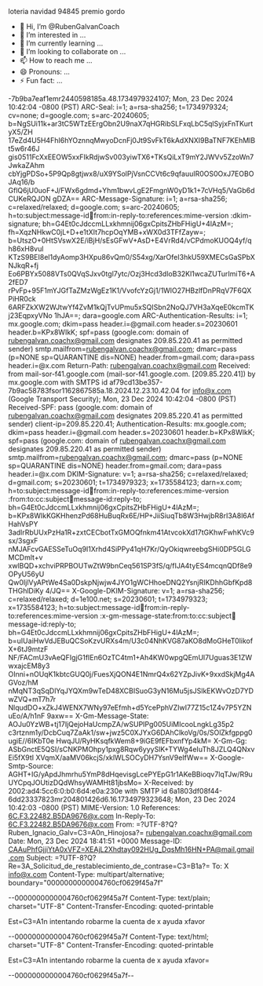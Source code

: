loteria navidad 94845 premio gordo
- 👋 Hi, I’m @RubenGalvanCoach
- 👀 I’m interested in ...
- 🌱 I’m currently learning ...
- 💞️ I’m looking to collaborate on ...
- 📫 How to reach me ...
- 😄 Pronouns: ...
- ⚡ Fun fact: ...

<!---
RubenGalvanCoach/RubenGalvanCoach is a ✨ special ✨ repository because its `README.md` (this file) appears on your GitHub profile.
You can click the Preview link to take a look at your changes.
--->
-7b9ba7eaf1emr2440598185a.48.1734979324107;
        Mon, 23 Dec 2024 10:42:04 -0800 (PST)
ARC-Seal: i=1; a=rsa-sha256; t=1734979324; cv=none;
        d=google.com; s=arc-20240605;
        b=NgSUi11k+ar3tC5WTzEErgObn2U9naX7qHGRibSLFxqLbC5qlSyjxFnTKurtyX5/ZH
         17eZd4U5H4FhI6hYOznnqMwyoDcnFj0Jt9SvFkT6kAdXNXI9BaTNF7KEhMlBt5w6r46J
         gis0511FcXxEEOW5xxFIkRdjwSv003yiwTX6+TKsQiLxT9mY2JWVv5ZzoWn7JwkaZAhm
         cbYjgPDSo+5P9Qp8gtjwx8/uX9YSolPjVsnCCVt6c9qfauuIR0OS0OxJ7EOBOJAq16/b
         GflQ6jU0uoF+J/FWx6gdmd+Yhm1bwvLgE2FmgnW0yD1k1+7cVHq5/VaGb6dCUKeRQJON
         gDZA==
ARC-Message-Signature: i=1; a=rsa-sha256; c=relaxed/relaxed; d=google.com; s=arc-20240605;
        h=to:subject:message-id:date:from:in-reply-to:references:mime-version
         :dkim-signature;
        bh=G4Et0cJdccmLLxkhmnij06gxCpitsZHbFHigU+4lAzM=;
        fh=XqzNHkwC0jL+D+e1tXIt7hcpOqYMB+xWX0d3TFfZayw=;
        b=UtszO+0HtSVswX2E/iBjH/sEsGFwV+AsD+E4VrRd4/vCPdmoKUOQ4yf/qh86xH8vul
         KTzS9BEI8el1dyAomp3HXpu86vQm0/S54xg/XarOfeI3hkU59XMECsGaSPbXNJkqR+fj
         Eo6PBYx5088VTs0QVqSJxv0tgl7ytc/Ozj3Hcd3dloB32Kl1wcaZUTurImiT6+A2fED7
         rPvFp+95F1mYJGfTaZMzWgEz1K1/VvofcYzGj1/1WlO27HBzlfDnPRqV7F6QXPiHR0ck
         6ARFZkXW2WJtwYf4ZvM1kQjTvUPmu5xSQISbn2NoQJ7VH3aXqeE0kcmTKj23EqpxyVNo
         1hJA==;
        dara=google.com
ARC-Authentication-Results: i=1; mx.google.com;
       dkim=pass header.i=@gmail.com header.s=20230601 header.b=KPx8WIkK;
       spf=pass (google.com: domain of rubengalvan.coachx@gmail.com designates 209.85.220.41 as permitted sender) smtp.mailfrom=rubengalvan.coachx@gmail.com;
       dmarc=pass (p=NONE sp=QUARANTINE dis=NONE) header.from=gmail.com;
       dara=pass header.i=@x.com
Return-Path: <rubengalvan.coachx@gmail.com>
Received: from mail-sor-f41.google.com (mail-sor-f41.google.com. [209.85.220.41])
        by mx.google.com with SMTPS id af79cd13be357-7b9ac58783fsor1162867585a.18.2024.12.23.10.42.04
        for <info@x.com>
        (Google Transport Security);
        Mon, 23 Dec 2024 10:42:04 -0800 (PST)
Received-SPF: pass (google.com: domain of rubengalvan.coachx@gmail.com designates 209.85.220.41 as permitted sender) client-ip=209.85.220.41;
Authentication-Results: mx.google.com;
       dkim=pass header.i=@gmail.com header.s=20230601 header.b=KPx8WIkK;
       spf=pass (google.com: domain of rubengalvan.coachx@gmail.com designates 209.85.220.41 as permitted sender) smtp.mailfrom=rubengalvan.coachx@gmail.com;
       dmarc=pass (p=NONE sp=QUARANTINE dis=NONE) header.from=gmail.com;
       dara=pass header.i=@x.com
DKIM-Signature: v=1; a=rsa-sha256; c=relaxed/relaxed;
        d=gmail.com; s=20230601; t=1734979323; x=1735584123; darn=x.com;
        h=to:subject:message-id:date:from:in-reply-to:references:mime-version
         :from:to:cc:subject:date:message-id:reply-to;
        bh=G4Et0cJdccmLLxkhmnij06gxCpitsZHbFHigU+4lAzM=;
        b=KPx8WIkKGKHhenzPd68HuBuqRx6E/HP+JiiSiuqTb8W3HwjbR8rI3A8l6AfHahVsPY
         3adlrRbUUxPzHa1R+zxtCECbotTxGMOQfnkm41AtvcokXd17tGKhwFwhKVc9sx/3sgxF
         nMJAFcvGAESSeTuOq9I1Xrhd4SiPPy41qH7Kr/QyOkiqwreebgSHi0DP5GLGMCDmlt+v
         xwlBQD+xchviPRPBOUTwZtW9bnCeq561SP3fS/q/fIJA4tyES4mcqnQDf8e9OPyU56yU
         Qw0IjlVyAPtWe4Sa0DskpNjwjw4JYO1gWCHhoeDNQ2YsnjRIKDhhGbfKpd8THGhlDiKy
         4/JQ==
X-Google-DKIM-Signature: v=1; a=rsa-sha256; c=relaxed/relaxed;
        d=1e100.net; s=20230601; t=1734979323; x=1735584123;
        h=to:subject:message-id:date:from:in-reply-to:references:mime-version
         :x-gm-message-state:from:to:cc:subject:date:message-id:reply-to;
        bh=G4Et0cJdccmLLxkhmnij06gxCpitsZHbFHigU+4lAzM=;
        b=uIUaiHwVdJEBuQCSoKzvURXs4m/U3c04NhKVG87aKO8dMoGHeT0likofX+6tJ9mtzF
         NF/FACmU3vAeQFIgjG1fIEn6OzTC4tm1+Ah4KW0wpgQEmUl7Uguas3E1ZWwxajcEM8y3
         OInni+nOUqK1kbtcGUQ0j/FuesXjQON4E1NmrQ4x62YZpJivK+9xxdSkjMg4AGVoz/hM
         nMqNT3qSqDlYqJYQXm9wTeD48XCBISuoG3yN16Mu5jsJSlkEKWvOzD7YDwZVQ+mT7h7r
         NlqudDO+xZkJ4WENX7WNy97eEfmh+d5YcePphVZIwI77Z15c1Z4v7P5YZNuEo/A/h1nF
         9axw==
X-Gm-Message-State: AOJu0YzWB+tj17IjQejoHaUcmpZA/wSUPIPg005UiMIcooLngkLg35p2
        c3rtznm1y/DcbCuq7ZaAk1/sw+jwz5C0XJYxG6DAhClkoVg/0s/SOlZkfgppg0ugiE//6IKbT0e
        HwqJU/RyHKsqfkWem8+9iGE9fEFbxnfYp4kM=
X-Gm-Gg: ASbGnctE5QSI/sCNKPMOhpy1pxg8Rqw6yyySlK+TYWg4eIuTh8JZLQ4QNxvEi5fX9tI
        XVqmX/aaMV06kcjS/xklWLSOCyDH7YsnV9eIfWw==
X-Google-Smtp-Source: AGHT+IG/yApdJhmrhu5YmP8dHqevisgLcePYEpG1r1AKeBBioqv7lqTJw/R9uUYCpqJOUtizDQdWhsyWAMHt81jbsMo=
X-Received: by 2002:ad4:5cc6:0:b0:6d4:e0a:230e with SMTP id
 6a1803df08f44-6dd23337823mr204801426d6.16.1734979323648; Mon, 23 Dec 2024
 10:42:03 -0800 (PST)
MIME-Version: 1.0
References: <6C.F3.22482.B5DA9676@x.com>
In-Reply-To: <6C.F3.22482.B5DA9676@x.com>
From: =?UTF-8?Q?Ruben_Ignacio_Galv=C3=A0n_Hinojosa?= <rubengalvan.coachx@gmail.com>
Date: Mon, 23 Dec 2024 18:41:51 +0000
Message-ID: <CAAuPhfGjjiYtA0xVFZ=XEAjL2Xhdtay092HUg_DqsMh16HN+PA@mail.gmail.com>
Subject: =?UTF-8?Q?Re=3A_Solicitud_de_restablecimiento_de_contrase=C3=B1a?=
To: X <info@x.com>
Content-Type: multipart/alternative; boundary="0000000000004760cf0629f45a7f"

--0000000000004760cf0629f45a7f
Content-Type: text/plain; charset="UTF-8"
Content-Transfer-Encoding: quoted-printable

Est=C3=A1n intentando robarme la cuenta de x ayuda xfavor

--0000000000004760cf0629f45a7f
Content-Type: text/html; charset="UTF-8"
Content-Transfer-Encoding: quoted-printable

<div dir=3D"auto">Est=C3=A1n intentando robarme la cuenta de x ayuda xfavor=
</div>

--0000000000004760cf0629f45a7f--
